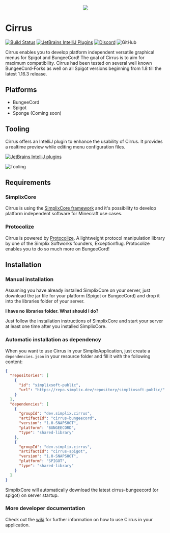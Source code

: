 <p align="center">
  <img src="https://img.exceptionflug.de/cirrussmall.png" />
</p>

# Cirrus
[![Build Status](http://ci.exceptionflug.de/buildStatus/icon?job=Cirrus)](http://ci.exceptionflug.de/job/Cirrus/) [![JetBrains IntelliJ Plugins](https://img.shields.io/jetbrains/plugin/v/15194-cirrus-tooling)](https://plugins.jetbrains.com/plugin/15194-cirrus-tooling) [![Discord](https://img.shields.io/discord/752533664696369204?label=Discord)](https://discord.simplixsoft.com/) ![GitHub](https://img.shields.io/github/license/Exceptionflug/Protocolize)

Cirrus enables you to develop platform independent versatile graphical menus for Spigot and BungeeCord! The goal of Cirrus is to aim for maximum compatibility. Cirrus had been tested on several well known BungeeCord-Forks as well on all Spigot versions beginning from 1.8 till the latest 1.16.3 release.

## Platforms
- BungeeCord
- Spigot
- Sponge (Coming soon)

## Tooling
Cirrus offers an IntelliJ plugin to enhance the usability of Cirrus.
It provides a realtime preview while editing menu configuration files.

[![JetBrains IntelliJ plugins](https://img.shields.io/jetbrains/plugin/d/15194-cirrus-tooling)](https://plugins.jetbrains.com/plugin/15194-cirrus-tooling)

![Tooling](https://img.exceptionflug.de/PCKePkNg7V.gif)

## Requirements
### SimplixCore
Cirrus is using the [SimplixCore framework](https://github.com/Simplix-Softworks/SimplixCore) and it's possibility to develop platform independent software for Minecraft use cases.
### Protocolize
Cirrus is powered by [Protocolize](https://github.com/Exceptionflug/protocolize). A lightweight protocol manipulation library by one of the Simplix Softworks founders, Exceptionflug. Protocolize enables you to do so much more on BungeeCord!

## Installation
### Manual installation
Assuming you have already installed SimplixCore on your server, just download the jar file for your platform (Spigot or BungeeCord) and drop it into the libraries folder of your server.

**I have no libraries folder. What should I do?**

Just follow the installation instructions of SimplixCore and start your server at least one time after you installed SimplixCore.

### Automatic installation as dependency
When you want to use Cirrus in your SimplixApplication, just create a `dependencies.json` in your resource folder and fill it with the following content:
```json
{  
  "repositories": [  
    {
      "id": "simplixsoft-public",  
      "url": "https://repo.simplix.dev/repository/simplixsoft-public/"  
    }  
  ],
  "dependencies": [  
    {
      "groupId": "dev.simplix.cirrus",  
      "artifactId": "cirrus-bungeecord", 
      "version": "1.0-SNAPSHOT",
      "platform": "BUNGEECORD",
      "type": "shared-library"  
    },
    {
      "groupId": "dev.simplix.cirrus",  
      "artifactId": "cirrus-spigot", 
      "version": "1.0-SNAPSHOT",
      "platform": "SPIGOT",
      "type": "shared-library"   
    }
  ]
}
```
SimplixCore will automatically download the latest cirrus-bungeecord (or spigot) on server startup.

### More developer documentation
Check out the [wiki](https://github.com/Simplix-Softworks/Cirrus/wiki) for further information on how to use Cirrus in your application.
